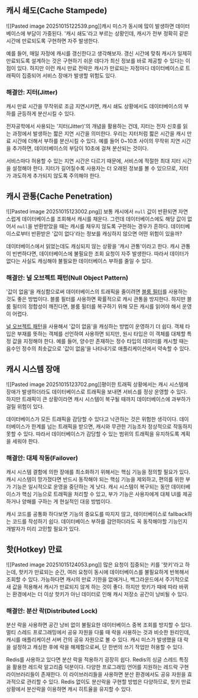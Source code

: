 
## 캐시 쇄도(Cache Stampede)

![[Pasted image 20251015122539.png]]캐시 미스가 동시에 많이 발생하면 데이터베이스에 부담이 가중된다. '캐시 쇄도'라고 부르는 상황인데, 캐시가 전부 정확히 같은 시간에 만료되도록 구현하면 자주 발생한다.

예를 들어, 매일 자정에 캐시를 갱신한다고 생각해보자. 갱신 시간에 맞춰 캐시가 일제히 만료되도록 설계하는 것은 구현하기 쉬운 데다가 최신 정보를 바로 제공할 수 있다는 이점이 있다. 하지만 이런 캐시 만료 전략은 캐시가 만료되는 자정마다 데이터베이스로 트래픽이 집중되어 서비스 장애가 발생할 위험도 있다.

### 해결안: 지터(Jitter)
캐시 만료 시간을 무작위로 조금 지연시키면, 캐시 쇄도 상황에서도 데이터베이스의 부하를 균등하게 분산시킬 수 있다.

전자공학에서 사용되는 '지터(Jitter)'의 개념을 활용하는 건데, 지터는 전자 신호를 읽는 과정에서 발생하는 짧은 지연 시간을 의미한다. 우리는 지터처럼 짧은 시간을 캐시 만료 시간에 더해서 부하를 분산시킬 수 있다.
예를 들어 0~10초 사이의 무작위 지연 시간을 추가하면, 데이터베이스의 부담이 10초에 걸쳐 분산되는 것이다.

서비스마다 허용할 수 있는 지연 시간은 다르기 때문에, 서비스에 적절한 최대 지터 시간을 설정해야 한다.
지터가 길어질수록 사용자는 더 오래된 정보를 볼 수 있으므로, 지터가 과도하게 추가되지 않도록 주의해야 한다.

## 캐시 관통(Cache Penetration)

![[Pasted image 20251015123002.png]]
보통 캐시에서 `null` 값이 반환되면 자연스럽게 데이터베이스를 조회해서 캐시를 채운다. 그런데 데이터베이스에도 해당 값이 없어서 `null`을 반환받았을 때는 캐시를 채우지 않도록 구현하는 경우가 흔하다.
데이터베이스로부터 반환받은 '값이 없다'라는 정보를 캐싱하지 않으면 어떤 위험이 있을까?

데이터베이스에서 읽었는데도 캐싱되지 않는 상황을 '캐시 관통'이라고 한다. 캐시 관통이 빈번하다면, 데이터베이스에 불필요한 조회 요청이 자주 발생한다. 따라서 데이터가 없다는 사실도 캐싱해야 불필요한 데이터베이스 부하를 줄일 수 있다.

### 해결안: 널 오브젝트 패턴(Null Object Pattern)
'값이 없음'을 캐싱함으로써 데이터베이스의 트래픽을 줄이려면 [블룸 필터](https://ko.wikipedia.org/wiki/%EB%B8%94%EB%A3%B8_%ED%95%84%ED%84%B0)를 사용하는 것도 좋은 방법이다.
블룸 필터를 사용하면 확률적으로 캐시 관통을 방지한다. 하지만 블룸 필터의 정합성이 깨진다면, 블룸 필터를 복구하기 위해 모든 캐시를 읽어야 해서 운영이 어렵다.

[널 오브젝트 패턴](https://en.wikipedia.org/wiki/Null_object_pattern)을 사용해서 '값이 없음'을 캐싱하는 방법이 운영하기 더 쉽다. 객체 타입은 부재를 뜻하는 객체를 선언하여 사용하면 되지만, 원시 타입은 이 객체를 대체할 특정 값을 지정해야 한다.
예를 들어, 양수만 존재하는 정수 타입의 데이터를 캐시할 때는 음수인 정수의 최솟값으로 '값이 없음'을 나타내기로 애플리케이션에서 약속할 수 있다.

## 캐시 시스템 장애

![[Pasted image 20251015123702.png]]평이한 트래픽 상황에서는 캐시 시스템에 장애가 발생하더라도 데이터베이스로 트래픽을 보내면 서비스를 정상 운영할 수 있다. 하지만 트래픽이 큰 상황이라면 캐시 시스템이 복구될 때까지 데이터베이스에 과부하가 걸릴 위험이 있다.

데이터베이스가 모든 트래픽을 감당할 수 있다고 낙관하는 것은 위험한 생각이다. 데이터베이스가 한계를 넘는 트래픽을 받으면, 캐시와 무관한 기능조차 정상적으로 작동하지 못할 수 있다. 따라서 데이터베이스가 감당할 수 있는 범위의 트래픽을 유지하도록 계획을 세워야 한다.

### 해결안: 대체 작동(Failover)
캐시 시스템 결함에 의한 장애를 최소화하기 위해서는 핵심 기능을 정의할 필요가 있다. 캐시 시스템이 망가졌다면 반드시 동작해야 되는 핵심 기능을 제외하고, 편의를 위한 부가 기능은 일시적으로 운영을 중단하는 게 낫다.
캐시 시스템이 복구되는 동안 데이터베이스가 핵심 기능으로 트래픽을 처리할 수 있고, 부가 기능은 사용자에게 대체 UI를 제공하거나 양해를 구하는 게 현실적인 대응 방법이다.

캐시 코드를 공통화 하다보면 기능의 중요도를 따지지 않고, 데이터베이스로 fallback하는 코드를 작성하기 쉽다. 데이터베이스 부하를 감안하더라도 꼭 동작해야할 기능인지 개발자가 미리 고민할 필요가 있다.

## 핫(Hotkey) 만료

![[Pasted image 20251015124053.png]]
많은 요청이 집중되는 키를 '핫키'라고 하는데, 핫키가 만료되는 순간, 여러 요청이 동시에 데이터베이스를 불필요하게 반복해서 조회할 수 있다.
가능하다면 캐시의 만료 기한을 없애거나, 백그라운드에서 주기적으로 새 값을 적용해서 캐시가 만료되지 않게 하는 것이 좋다. 하지만 핫키가 때에 따라 바뀌는 환경에서는 더 이상 핫키가 아닌 데이터로 인해 캐시 저장소 공간이 낭비될 수 있다.

### 해결안: 분산 락(Distributed Lock)
분산 락을 사용하면 공간 낭비 없이 불필요한 데이터베이스 중복 조회를 방지할 수 있다. 멀티 스레드 프로그래밍에서 공유 자원을 다룰 때 락을 사용하는 것과 비슷한 원리인데, 캐시를 애플리케이션 서버 간의 공유 자원으로 볼 수 있다. 캐시 미스가 발생했을 대 락을 설정하고 캐싱한 후에 락을 해제함으로써, 단 한번의 쓰기 작업만 허용할 수 있다.

Redis를 사용하고 있다면 분산 락을 적용하기 굉장히 쉽다. Redis의 싱글 스레드 특징을 활용한 레드락 알고리즘 덕분이다.
다양한 프로그래밍 언어를 지원하는 레드락 구현 라이브러리들이 존재한다. 이 라이브러리들을 사용하면 분산 환경에서도 공유 자원을 효과적으로 관리할 수 있다. Redis 없이도 분산락을 구현할 방법은 다양하므로, 핫키 만료 상황에서 분산락을 이용하면 캐시 히트율을 유지할 수 있다.